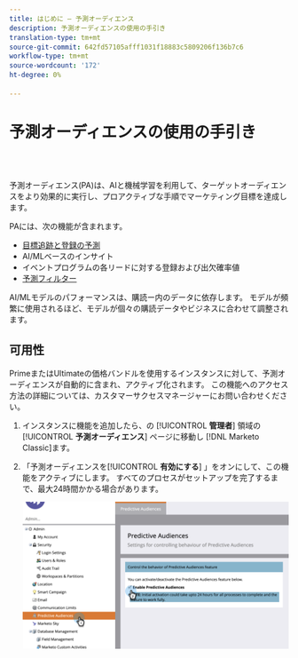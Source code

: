 ```yaml
---
title: はじめに — 予測オーディエンス
description: 予測オーディエンスの使用の手引き
translation-type: tm+mt
source-git-commit: 642fd57105afff1031f18883c5809206f136b7c6
workflow-type: tm+mt
source-wordcount: '172'
ht-degree: 0%

---
```



# 予測オーディエンスの使用の手引き

<br> 

予測オーディエンス(PA)は、AIと機械学習を利用して、ターゲットオーディエンスをより効果的に実行し、プロアクティブな手順でマーケティング目標を達成します。

PAには、次の機能が含まれます。

* [目標追跡と登録の予測](/help/sky/understanding-goal-tracking-and-projected-registrations.md)
* AI/MLベースのインサイト
* イベントプログラムの各リードに対する登録および出欠確率値
* [予測フィルター](/help/sky/predictive-filters.md)

AI/MLモデルのパフォーマンスは、購読ー内のデータに依存します。 モデルが頻繁に使用されるほど、モデルが個々の購読データやビジネスに合わせて調整されます。

## 可用性

PrimeまたはUltimateの価格バンドルを使用するインスタンスに対して、予測オーディエンスが自動的に含まれ、アクティブ化されます。 この機能へのアクセス方法の詳細については、カスタマーサクセスマネージャーにお問い合わせください。

1. インスタンスに機能を追加したら、の [!UICONTROL **管理者**] 領域の [!UICONTROL **予測オーディエンス**] ページに移動し [!DNL Marketo Classic]ます。

1. 「予測オーディエンスを&#x200B;[!UICONTROL **有効にする**] 」をオンにして、この機能をアクティブにします。 すべてのプロセスがセットアップを完了するまで、最大24時間かかる場合があります。

   ![イメージ1](/help/sky/assets/predictive-audiences/getting-started-with-predictive-audiences/getting-started-with-predictive-audiences-1.png)
